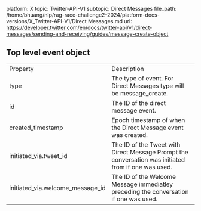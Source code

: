 platform: X
topic: Twitter-API-V1
subtopic: Direct Messages
file_path: /home/bhuang/nlp/rag-race-challenge2-2024/platform-docs-versions/X_Twitter-API-V1/Direct Messages.md
url: https://developer.twitter.com/en/docs/twitter-api/v1/direct-messages/sending-and-receiving/guides/message-create-object

## Top level event object

|     |     |
| --- | --- |
| Property | Description |
| type | The type of event. For Direct Messages type will be message\_create. |
| id  | The ID of the direct message event. |
| created\_timestamp | Epoch timestamp of when the Direct Message event was created. |
| initiated\_via.tweet\_id | The ID of the Tweet with Direct Message Prompt the conversation was initiated from if one was used. |
| initiated\_via.welcome\_message\_id | The ID of the Welcome Message immediatley preceding the conversation if one was used. |
